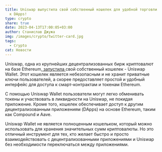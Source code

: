 ```yaml
---
title: Uniswap выпустила свой собственный кошелек для удобной торговли и доступа
  к DApps!
type: crypto
share: true
date: 2023-04-13T17:00:05+03:00
author: Станислав Джужа
img: /images/crypto/twitter-card.jpg
tags:
  - Crypto
cat: Новости
---
```

Uniswap, одна из крупнейших децентрализованных бирж криптовалют на базе Ethereum,[ запустила ](https://uniswap.org/blog/uniswap-mobile-wallet-release)свой собственный кошелек - Uniswap Wallet. Этот кошелек является небезопасным и не хранит приватные ключи пользователей, а скорее предоставляет простой и удобный интерфейс для доступа к смарт-контрактам и токенам Ethereum.

С помощью Uniswap Wallet пользователи могут легко обменивать токены и участвовать в ликвидности на Uniswap, не покидая приложение. Кроме того, кошелек обеспечивает доступ к другим децентрализованным приложениям (DApps) на основе Ethereum, таким как Compound и Aave.

Uniswap Wallet не является полноценным кошельком, который можно использовать для хранения значительных сумм криптовалюты. Но это отличный инструмент для тех, кто желает быстро и просто взаимодействовать с децентрализованными приложениями и Uniswap без необходимости переключаться между приложениями.
